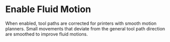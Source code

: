 Enable Fluid Motion
====
When enabled, tool paths are corrected for printers with smooth motion planners. Small movements that deviate from the general tool path direction are smoothed to improve fluid motions.